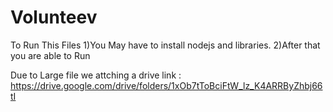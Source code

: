 # Volunteev

To Run This Files
1)You May have to install nodejs and libraries.
2)After that you are able to Run



Due to Large file we attching a drive link :
https://drive.google.com/drive/folders/1xOb7tToBciFtW_lz_K4ARRByZhbj66tI
